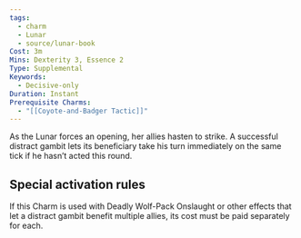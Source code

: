 ```yaml
---
tags:
  - charm
  - Lunar
  - source/lunar-book
Cost: 3m
Mins: Dexterity 3, Essence 2
Type: Supplemental
Keywords:
  - Decisive-only
Duration: Instant
Prerequisite Charms:
  - "[[Coyote-and-Badger Tactic]]"
---
```

As the Lunar forces an opening, her allies hasten to strike. A successful distract gambit lets its beneficiary take his turn immediately on the same tick if he hasn’t acted this round. 

## Special activation rules

If this Charm is used with Deadly Wolf-Pack Onslaught or other effects that let a distract gambit benefit multiple allies, its cost must be paid separately for each.